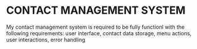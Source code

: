# CONTACT MANAGEMENT SYSTEM

My contact management system is required to be fully functionl with the following requirements: user interface, contact data storage, menu actions, user interactions, error handling
